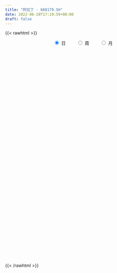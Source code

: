 ```yaml
---
title: "阿拉丁 - 688179.SH"
date: 2022-06-28T17:19:59+08:00
draft: false
---
```

{{< rawhtml >}}
    <div style="text-align: center">
        <label style="padding: 1rem;"><input style="margin-right: .5rem" type="radio" name="period" value="D" checked onclick="period_change(this)">日</label>
        <label style="padding: 1rem;"><input style="margin-right: .5rem" type="radio" name="period" value="W" onclick="period_change(this)">周</label>
        <label style="padding: 1rem;"><input style="margin-right: .5rem" type="radio" name="period" value="M" onclick="period_change(this)">月</label>
    </div>
    <div id="chart" style="height: 700px;"></div> 
    <script type="text/javascript">
        const D_v = [161270.83,104043.79,71263.66,53005.73,57049.55,49715.6,40419.59,38792.68,42954.23,73212.92,71135.74,40604.79,34495.7,24816.82,51562.13,47974.92,56302.49,54109.25,28241.71,45390.2,31072.94,24617.98,33425.15,34103.68,16465.58,16274.61,14730.76,17795.67,26560.01,12667.88,14243.07,16312.1,18861.64,11903.35,12943.97,9429.59,13830.35,8910.82,14714.55,12509.38,27558.74,25237.05,20280.55,23226.43,12504.81,15400.94,16587.47,16250.19,13130.41,11425.65,16435.22,9723.17,15016.45,8640.57,6463.18,7141.34,11718.53,11231.66,9091.52,7206.62,4344.86,15743.96,14629.45,10005.98,16070.81,8896.13,12120.33,9806.83,13834.68,8610.23,9137.25,15597.08,10705.88,5931.36,6606.2,7529.5,7565.46,9399.92,11024.18,7208.71,13618.56,15010.81,13368.37,11230.29,10198.46,10382.93,6826.98,7931.37,5600.25,15053.42,12653.2,6167.98,11163.83,8699.99,4104.88,5246.33,2409.29,4271.83,4372.87,6323.07,5190.45,5526.17,3937.38,3567.69,2259.65,4089.09,5870.82,4894.0,4620.46,4906.65,9387.08,7216.72,8652.22,7406.07,5789.96,6193.17,3834.04,3068.33,3413.0,5253.06,4835.5,8275.75,6960.53,9475.83,11225.05,6713.98,6366.57,6094.74,5077.74,6848.63,7029.03,3350.42,6981.7,5773.73,3922.61,4487.96,3644.81,6126.91,7263.1,5701.6,8485.17,8572.11,5622.59,8634.61,7340.09,7795.31,7421.27,8954.37,4976.27,5887.99,7917.84,8220.16,7393.47,6548.93,8759.14,6574.68,10657.64,8816.18,11064.12,12057.33,10411.2,8325.54,8088.1,8668.44,10920.53,9215.1,8857.12,14256.49,12443.24,11831.76,31390.07,20061.97,17971.52,12716.67,17039.08,9945.45,9395.38,13645.79,11274.84,7977.98,9595.96,7972.48,9920.91,13830.21,11176.62,10984.91,12989.51,9147.47,16451.91,10920.17,15506.93,13168.67,8282.18,8702.51,5289.75,9186.95,9866.59,6168.42,4371.65,8467.55,7173.15,9078.68,13491.71,9467.18,7350.57,13773.96,42852.08,19635.22,10817.64,7350.95,10415.7,7996.83,7038.5,7998.1,12726.66,7594.25,4374.74,7373.79,5159.78,6371.4,8869.29,5380.77,6930.79,5449.76,6277.55,12866.37,11041.9,8730.27,11033.85,10066.66,15321.28,6240.53,6178.63,8530.1,9708.94,7797.93,6973.13,8133.05,13389.98,9873.31,6797.65,7110.64,7896.6,28839.97,12483.24,36697.81,24599.37,21217.58,15826.41,11128.53,29151.18,12227.49,12393.7,9714.02,10553.97,11448.28,40253.85,30098.36,17048.88,12696.97,12419.59,19669.99,19963.94,11604.13,14871.31,15561.02,12129.56,10632.64,13761.77,6867.06,7818.95,28924.23,14349.69,10580.71,12117.69,15266.09,9817.92,12921.72,8781.34,10792.08,8622.71,9985.45,8128.43,6776.84,16531.56,12948.12,7819.77,9519.77,22167.37,18723.77,10915.27,8330.39,9235.9,8927.81,12279.26,8701.25,7752.68,5501.31,9945.52,5566.69,3603.95,5386.39,7528.83,6718.94,5306.97,5924.18,4420.22,4313.31,4819.45,3723.55,8618.16,3887.8,5621.97,3383.69,3242.97,4542.1,2121.74,6902.84,3421.95,3651.94,1669.35,3213.15,2957.61,4199.34,3917.14,3423.45,2028.99,2442.21,4445.14,2913.44,4769.21,8318.85,11702.37,9079.37,4097.35,7552.51,5969.86,8002.58,7434.38,10177.3,5526.18,4326.91,3717.75,5440.86,7298.06,3517.69,3957.93,2885.99,3871.42,3332.07,8864.94,3692.11,3832.41,3396.25,4231.21,2542.62,4668.01,3346.17,2805.09,2145.41,2644.51,6565.67,4968.1,3496.61,7567.54,24531.6,23268.36,9945.37,11640.1,8268.26,9145.09,7270.73,14019.94,13413.81,7188.68,20028.94,67009.2,45001.58,21757.01,17780.48,24306.53,26886.33,20452.92,14883.83,10921.88,16476.19,18555.84,24165.11,27845.42,20212.49,34967.32,23175.39,19906.12,13223.5,20720.33,21064.65,17466.04,13905.85,13613.31,14795.96,19046.93,11562.37,10290.89,10768.26,12347.6,12138.75,14244.54]
const D_histogram = [0.0,0.0280797721,-0.1792181817,-0.2840928955,-0.2662950115,-0.1751252573,-0.1457321749,-0.0930887072,-0.1209554506,0.1591928088,0.8056123458,0.9898355058,0.9975322343,0.8293672519,1.2088409175,1.363275023,1.9806581006,2.3714212317,2.3587667934,2.5607960103,2.3136184743,1.8551124091,1.3828745641,0.8100381011,0.3172029614,-0.0020974336,-0.2552370053,-0.2309710531,-0.5045526833,-0.5913107351,-0.5040215392,-0.5337936237,-0.8760290713,-1.1727260129,-1.224181143,-1.1221795271,-0.9223163784,-0.7626643169,-0.5806017302,-0.356337305,-0.0202010596,0.3084908963,0.5845889251,0.5138876981,0.6182803631,0.604089572,0.1447975803,0.3243570714,0.5144691149,0.5724213995,0.2681417579,-0.1712569485,-0.2953971151,-0.5753282346,-0.8380029851,-0.8061477669,-1.0860208242,-1.242913083,-1.0985149607,-1.0128468376,-1.0223314659,-0.396207043,0.2690007632,0.7126225867,0.7295502341,0.4081991702,0.7899278322,0.5981573206,0.704643884,0.7068953722,1.0696634981,1.5941837492,2.0453676697,1.9404488237,1.7299218269,1.9791326254,2.3247010596,2.0007893224,2.1567456957,2.1938644351,1.2433411351,-0.4234508055,-1.7794831124,-2.3690946206,-2.5888009916,-3.0059638634,-2.9955024112,-2.8881484731,-2.7976049249,-2.5219622402,-2.2736598563,-2.2156158831,-2.0846384819,-1.5054585713,-1.2472814854,-0.9476378884,-0.7051130932,-0.4265327485,-0.1989735756,0.0119344072,0.2408893525,-0.0151333398,-0.1953616048,-0.1388626238,-0.1402112127,-0.1506238539,-0.302398318,-0.5743352671,-0.7101030954,-0.5986247213,-0.176474375,0.1410647093,0.777481148,1.2199744261,1.4670803787,1.5262842647,1.4566652629,1.1892075777,1.0394403342,0.937012299,1.0040591694,1.3119253262,1.4918654585,1.2584263424,0.7848308276,0.3554173215,-0.0016289008,-0.2977869294,-0.5504266106,-1.1033541897,-1.1869449789,-1.2807075052,-0.7782306744,-0.5494698852,-0.4921596707,-0.3227466263,-0.3407420722,0.0060654505,0.1497918971,0.3612954468,0.9920191132,1.4838638477,1.668681804,2.5927091988,3.1177787732,3.3281639498,2.9595742376,2.0932520917,1.3314900325,0.7761850927,0.5205759624,-0.1399681387,-0.6020042841,-0.9197702907,-0.952857832,-1.0933403609,-1.496134418,-1.4791342246,-0.7402387635,0.2711281319,1.0965054607,1.5502193939,1.199299541,1.0132060492,1.2569568731,0.9095372378,0.7252839571,1.1975851813,1.2025860648,1.060384213,-0.9042461147,-1.863285758,-2.7514453198,-3.3815282146,-3.2232703271,-2.8354123164,-2.4585521133,-2.4486289578,-2.5908819657,-2.4871309709,-2.2972444573,-1.7294271807,-1.5663948848,-1.8943465609,-2.2136905039,-2.1261382013,-1.9862351232,-1.5514832071,-1.6921030984,-1.2695341267,-0.2515751037,0.7836392624,1.3498659353,1.325814101,1.4335475398,1.1139978642,0.6155143724,0.3033848556,0.1192620331,-0.2496644274,-0.5307185858,-0.3782688186,-0.1699204676,-0.3729452926,-0.3717652338,0.0172916729,-0.8630291239,-1.7575914272,-2.3753306876,-2.6413669953,-2.919714382,-2.7971588456,-2.6984285277,-2.5619644294,-1.7822180981,-1.2608634099,-0.8959258073,-0.3270277205,0.0853609757,0.2361647525,0.5706710831,0.6651634779,0.5070238022,0.5927049114,0.4494796854,0.1750076407,0.0620056228,-0.0205888779,-0.2080213738,-0.4195939948,-0.0011786274,0.2783520036,0.5008550358,0.5682332488,0.5897145786,0.7503516282,0.9938213139,1.0195482095,1.476293831,1.778939638,1.7653296226,1.5910298055,1.3011018871,0.7467170168,0.3602602906,-0.8332426257,-1.4668227902,-1.8775472889,-2.0442842803,-1.9764097627,-1.3335985821,-0.87609447,-0.5471509139,-0.1673645173,0.1271205881,0.5266355897,1.6648121088,2.3805363094,2.5868665943,2.5905853921,2.4790807672,2.3625598105,2.4363475282,2.2862296515,2.3513424142,2.3613429031,2.1024266298,1.8286055998,1.3839594303,0.9589736349,0.5427908081,-0.0310894989,-0.5964375448,-1.0520515408,-1.0826671615,-0.8670802075,-0.6954037076,-0.6078036307,-0.5365409088,-0.5246178435,-0.4893284379,-0.6366865179,-0.6468414896,-0.5881388871,-0.1995586506,0.0076393923,-0.0303438699,-0.0546539698,0.2775348613,0.3952036422,0.4747308861,0.491915611,0.5248009468,0.4376099391,0.1345027805,-0.2813336764,-0.5041558537,-0.6372048281,-0.4553934901,-0.4191312834,-0.3308141721,-0.2609708628,-0.3761662333,-0.5340738026,-0.7207446922,-0.8635995998,-0.8680644048,-0.9833257155,-0.9383014494,-0.8811033328,-0.6162394486,-0.3791990259,-0.1481852304,0.0085665606,0.1079829464,0.1819593407,0.2012362158,0.3500470576,0.3206451231,0.3501083417,0.3477542491,0.2309765196,0.1233803538,0.2240947556,0.2881251233,0.4304485214,0.4544965842,0.5367707002,0.6787213727,0.6384896321,0.388996756,-0.0662567421,-0.6258226819,-0.9015597493,-0.9643818258,-0.7561590884,-0.669954904,-0.8923270007,-0.9261899056,-0.6210327206,-0.4236523056,-0.1883339052,-0.1121745781,0.0481141278,0.2385813518,0.2523642794,0.2753607611,0.2608175221,0.2918361152,0.25275611,0.3179928444,0.2632265376,0.2344330221,0.255440841,0.0507090502,-0.0570660923,-0.0268150861,0.0903378751,0.1560564926,0.2406194878,0.278405584,0.3793457929,0.2035598716,0.0353860997,-0.3075433378,0.0372471389,0.5875203468,0.8196714965,1.1759874007,1.378808272,1.4327178671,1.3259363182,1.2894908939,1.1020966107,0.9997098162,1.1885418158,1.3590341926,0.9278086091,0.5151766227,0.2629289058,0.2801841922,0.3818526299,0.0669134093,-0.0977589563,-1.3725655476,-2.1730104178,-2.5998650529,-2.5536602319,-2.3441225339,-1.9842456983,-1.3951487115,-0.9083389963,-0.6041783617,-0.4660804358,-0.1459595281,0.1862855931,0.3398098831,0.4286524702,0.5249263957,0.5838769968,0.6998904923,0.5740443755,0.4486746643,0.461255586,0.5330634188,0.4781083047,0.3486826467]
const D_fast = [0.0,0.0350997151,-0.2170027841,-0.3929007218,-0.4416765907,-0.3942881507,-0.401328112,-0.3719568212,-0.4300624272,-0.1101159656,0.7377066578,1.1693886943,1.4264684814,1.4656453119,2.1473292069,2.6425820682,3.7551296709,4.7387481099,5.3157853699,6.1580135894,6.489240672,6.4945127091,6.3679935051,5.9976665673,5.5841321681,5.2643074146,4.9473585916,4.9138817806,4.5141619795,4.2795762439,4.2408600551,4.0776395646,3.5163968492,2.9265184043,2.5690179885,2.3904747226,2.3597587768,2.3287447591,2.3656569132,2.5008370121,2.8319229926,3.2377376726,3.6599829327,3.7177536302,3.9767163859,4.1135479879,3.6904553913,3.9511041502,4.2698334724,4.4708911069,4.2336469048,3.7514339612,3.5534445159,3.1296813377,2.6575058409,2.4878241174,1.936445854,1.4688253246,1.3385947066,1.1710511204,0.9059836255,1.4330562877,2.1655142847,2.7872917548,2.9866069607,2.7673056895,3.3465163095,3.304285128,3.5869326624,3.7659079937,4.3960919941,5.3191581826,6.2816840204,6.6618773803,6.8838308403,7.6278247951,8.5545684942,8.7308540876,9.4259968849,10.011581733,9.3718937168,7.5992390748,5.7983359898,4.6164508265,3.7495442076,2.5808903699,1.8424762194,1.2277930391,0.6189353561,0.2640874808,-0.0560250994,-0.551885097,-0.9420673162,-0.7392520485,-0.7928953339,-0.7301612089,-0.663914687,-0.4919675296,-0.3141517506,-0.1002601659,0.1889171174,-0.0708889098,-0.299957576,-0.278174251,-0.314575643,-0.3626442477,-0.5900182912,-1.0055390571,-1.3188326593,-1.3570104655,-0.978978713,-0.6261734514,0.2046132744,0.9521001589,1.5659762063,2.0067511584,2.3012984724,2.3311426816,2.4412355216,2.5730605612,2.891122224,3.5269697122,4.0798762092,4.1610436787,3.8836558708,3.5430966951,3.1856432475,2.8150384867,2.4247921528,1.5960260262,1.2156989923,0.8017595897,1.1096787519,1.2010720699,1.1353423666,1.2240687545,1.1208877905,1.4692116758,1.6503860967,1.9522135081,2.8309419528,3.6937526493,4.2957410565,5.867945751,7.1724600188,8.2148861828,8.5861900299,8.243180907,7.8142913559,7.4530326894,7.3275675496,6.6320314138,6.0194941974,5.4717856181,5.2004836188,4.7866659997,4.009838338,3.6570549753,4.2108907456,5.2900396739,6.3895433679,7.2308121496,7.1797171819,7.2469252024,7.8049152446,7.6848799188,7.6819476273,8.4536451469,8.7592925465,8.882186748,6.6914948917,5.2666338089,3.6906129171,2.2151479687,1.5675882744,1.2465932059,1.0088153807,0.4065812968,-0.3833922025,-0.9014239504,-1.2858485512,-1.1503880697,-1.3789544951,-2.1804928114,-3.0532593804,-3.4972416281,-3.8538973307,-3.8070162165,-4.3706618823,-4.2654764424,-3.3104111952,-2.0792870136,-1.1755938569,-0.8681921659,-0.4020718421,-0.4431220517,-0.7877269504,-1.0240102533,-1.1783175676,-1.6096601349,-2.0233939397,-1.9655113772,-1.799643143,-2.0959042913,-2.1876655408,-1.794285716,-2.8903637937,-4.2243239539,-5.4358958861,-6.3622739426,-7.3705499248,-7.9472840998,-8.5231609138,-9.0271879229,-8.6929961161,-8.4868572804,-8.3459011296,-7.8587599729,-7.4250310328,-7.2151860679,-6.7380119665,-6.4772287022,-6.5086124273,-6.2747550903,-6.305610395,-6.5363305295,-6.6338311417,-6.7215728618,-6.9610107012,-7.2774818208,-6.8593611104,-6.5102424784,-6.1625256872,-5.9530891621,-5.7841791876,-5.435954231,-4.9440292169,-4.6634152688,-3.8375961897,-3.090215473,-2.6624930828,-2.4390354486,-2.4036878952,-2.7713935113,-3.0677851648,-4.4695987376,-5.4698845996,-6.3499959206,-7.0278039821,-7.4540319051,-7.1446203701,-6.9061398755,-6.7139840478,-6.3760387806,-6.0497735281,-5.5185996291,-3.9642200828,-2.6533618049,-1.8003148714,-1.1489497256,-0.6406841586,-0.1665651627,0.516309437,0.9377489732,1.5906973394,2.1910335541,2.4577239382,2.6410543082,2.5423979963,2.3571556096,2.0766704848,1.4950178031,0.780560371,0.0619334898,-0.2393489213,-0.2405320192,-0.2427064461,-0.3070572769,-0.3699297823,-0.4891611778,-0.5762038817,-0.8827335912,-1.0545989352,-1.1429310545,-0.8042404807,-0.5951325897,-0.6407018194,-0.6786754117,-0.2771028653,-0.0606331739,0.1375767915,0.2777404192,0.4418259917,0.4640374688,0.1945560053,-0.2916138707,-0.6404750115,-0.9328251929,-0.8648622274,-0.9333828415,-0.9277692733,-0.9231686796,-1.1324056085,-1.4238316284,-1.790688691,-2.1494434986,-2.3709244048,-2.7320171444,-2.9215682407,-3.0846459573,-2.9738419352,-2.831601269,-2.637633781,-2.4787403499,-2.3523282276,-2.2328619981,-2.163276069,-1.9269534628,-1.8761941165,-1.7592038125,-1.6746193428,-1.7336529425,-1.8104040198,-1.6536659291,-1.5176042805,-1.2676687521,-1.1299965432,-0.9135297523,-0.6018987365,-0.4825080691,-0.6347517562,-1.1065694398,-1.8225910501,-2.3237180548,-2.6276355877,-2.6084526225,-2.689737164,-3.1351910109,-3.4006013923,-3.2507023874,-3.1592350488,-2.9710001247,-2.9228844421,-2.7505672042,-2.5004546423,-2.4235806449,-2.3317439729,-2.2810828313,-2.1771052095,-2.1529961872,-2.0082612416,-1.997220914,-1.967406174,-1.8825381449,-2.0745926732,-2.1966343387,-2.173087104,-2.033349674,-1.9286169334,-1.7838990662,-1.676511574,-1.4807349169,-1.6056308703,-1.7649581173,-2.1847733892,-1.8306711278,-1.1335178331,-0.6964488093,-0.046136055,0.5013868843,0.9134759462,1.1381784769,1.4241057761,1.5122356455,1.6597763051,2.1457437586,2.6559946836,2.4567212523,2.1728834216,1.9863679311,2.0736692656,2.2708008608,1.9725899925,1.7834778879,0.1655299097,-1.178167565,-2.2549884633,-2.8471987003,-3.2236916358,-3.3598762247,-3.1195664158,-2.8598414496,-2.7067254055,-2.6851475885,-2.4015165628,-2.0227000434,-1.7842232826,-1.588217578,-1.3607120535,-1.1557922033,-0.8648060846,-0.8471411075,-0.8603421527,-0.7324473346,-0.527373647,-0.462801685,-0.5050566813]
const D_slow = [0.0,0.007019943,-0.0377846024,-0.1088078263,-0.1753815792,-0.2191628935,-0.2555959372,-0.278868114,-0.3091069766,-0.2693087744,-0.067905688,0.1795531885,0.4289362471,0.63627806,0.9384882894,1.2793070452,1.7744715703,2.3673268782,2.9570185766,3.5972175791,4.1756221977,4.6394003,4.985118941,5.1876284663,5.2669292066,5.2664048482,5.2025955969,5.1448528336,5.0187146628,4.870886979,4.7448815942,4.6114331883,4.3924259205,4.0992444173,3.7931991315,3.5126542497,3.2820751551,3.0914090759,2.9462586434,2.8571743171,2.8521240522,2.9292467763,3.0753940076,3.2038659321,3.3584360229,3.5094584159,3.545657811,3.6267470788,3.7553643575,3.8984697074,3.9655051469,3.9226909098,3.848841631,3.7050095723,3.495508826,3.2939718843,3.0224666783,2.7117384075,2.4371096673,2.1838979579,1.9283150915,1.8292633307,1.8965135215,2.0746691682,2.2570567267,2.3591065192,2.5565884773,2.7061278074,2.8822887784,3.0590126215,3.326428496,3.7249744333,4.2363163508,4.7214285567,5.1539090134,5.6486921697,6.2298674346,6.7300647652,7.2692511892,7.8177172979,8.1285525817,8.0226898803,7.5778191022,6.9855454471,6.3383451992,5.5868542333,4.8379786306,4.1159415123,3.416540281,2.786049721,2.2176347569,1.6637307861,1.1425711657,0.7662065228,0.4543861515,0.2174766794,0.0411984061,-0.065434781,-0.1151781749,-0.1121945731,-0.051972235,-0.05575557,-0.1045959712,-0.1393116271,-0.1743644303,-0.2120203938,-0.2876199733,-0.43120379,-0.6087295639,-0.7583857442,-0.802504338,-0.7672381607,-0.5728678737,-0.2678742671,0.0988958275,0.4804668937,0.8446332095,1.1419351039,1.4017951874,1.6360482622,1.8870630545,2.2150443861,2.5880107507,2.9026173363,3.0988250432,3.1876793736,3.1872721484,3.112825416,2.9752187634,2.6993802159,2.4026439712,2.0824670949,1.8879094263,1.750541955,1.6275020373,1.5468153808,1.4616298627,1.4631462253,1.5005941996,1.5909180613,1.8389228396,2.2098888015,2.6270592525,3.2752365522,4.0546812455,4.886722233,5.6266157924,6.1499288153,6.4828013234,6.6768475966,6.8069915872,6.7719995525,6.6214984815,6.3915559088,6.1533414508,5.8800063606,5.5059727561,5.1361891999,4.9511295091,5.018911542,5.2930379072,5.6805927557,5.9804176409,6.2337191532,6.5479583715,6.7753426809,6.9566636702,7.2560599656,7.5567064818,7.821802535,7.5957410063,7.1299195668,6.4420582369,5.5966761832,4.7908586015,4.0820055224,3.467367494,2.8552102546,2.2074897632,1.5857070204,1.0113959061,0.579039111,0.1874403897,-0.2861462505,-0.8395688765,-1.3711034268,-1.8676622076,-2.2555330094,-2.6785587839,-2.9959423156,-3.0588360915,-2.862926276,-2.5254597921,-2.1940062669,-1.8356193819,-1.5571199159,-1.4032413228,-1.3273951089,-1.2975796006,-1.3599957075,-1.4926753539,-1.5872425586,-1.6297226755,-1.7229589986,-1.8159003071,-1.8115773889,-2.0273346698,-2.4667325266,-3.0605651985,-3.7209069473,-4.4508355428,-5.1501252542,-5.8247323862,-6.4652234935,-6.910778018,-7.2259938705,-7.4499753223,-7.5317322524,-7.5103920085,-7.4513508204,-7.3086830496,-7.1423921801,-7.0156362296,-6.8674600017,-6.7550900804,-6.7113381702,-6.6958367645,-6.700983984,-6.7529893274,-6.8578878261,-6.8581824829,-6.788594482,-6.6633807231,-6.5213224109,-6.3738937662,-6.1863058592,-5.9378505307,-5.6829634783,-5.3138900206,-4.8691551111,-4.4278227054,-4.0300652541,-3.7047897823,-3.5181105281,-3.4280454554,-3.6363561119,-4.0030618094,-4.4724486317,-4.9835197018,-5.4776221424,-5.811021788,-6.0300454055,-6.1668331339,-6.2086742633,-6.1768941162,-6.0452352188,-5.6290321916,-5.0338981143,-4.3871814657,-3.7395351177,-3.1197649259,-2.5291249732,-1.9200380912,-1.3484806783,-0.7606450748,-0.170309349,0.3552973084,0.8124487084,1.158438566,1.3981819747,1.5338796767,1.526107302,1.3769979158,1.1139850306,0.8433182402,0.6265481883,0.4526972614,0.3007463538,0.1666111266,0.0354566657,-0.0868754438,-0.2460470733,-0.4077574457,-0.5547921674,-0.6046818301,-0.602771982,-0.6103579495,-0.6240214419,-0.5546377266,-0.4558368161,-0.3371540945,-0.2141751918,-0.0829749551,0.0264275297,0.0600532248,-0.0102801943,-0.1363191577,-0.2956203648,-0.4094687373,-0.5142515581,-0.5969551012,-0.6621978168,-0.7562393752,-0.8897578258,-1.0699439989,-1.2858438988,-1.50286,-1.7486914289,-1.9832667912,-2.2035426245,-2.3576024866,-2.4524022431,-2.4894485507,-2.4873069105,-2.4603111739,-2.4148213388,-2.3645122848,-2.2770005204,-2.1968392396,-2.1093121542,-2.0223735919,-1.964629462,-1.9337843736,-1.8777606847,-1.8057294039,-1.6981172735,-1.5844931274,-1.4503004524,-1.2806201092,-1.1209977012,-1.0237485122,-1.0403126977,-1.1967683682,-1.4221583055,-1.6632537619,-1.8522935341,-2.01978226,-2.2428640102,-2.4744114866,-2.6296696668,-2.7355827432,-2.7826662195,-2.810709864,-2.7986813321,-2.7390359941,-2.6759449243,-2.607104734,-2.5419003534,-2.4689413247,-2.4057522972,-2.326254086,-2.2604474516,-2.2018391961,-2.1379789859,-2.1253017233,-2.1395682464,-2.1462720179,-2.1236875491,-2.084673426,-2.024518554,-1.954917158,-1.8600807098,-1.8091907419,-1.800344217,-1.8772300514,-1.8679182667,-1.72103818,-1.5161203059,-1.2221234557,-0.8774213877,-0.5192419209,-0.1877578414,0.1346148821,0.4101390348,0.6600664889,0.9572019428,1.296960491,1.5289126432,1.6577067989,1.7234390253,1.7934850734,1.8889482309,1.9056765832,1.8812368441,1.5380954573,0.9948428528,0.3448765896,-0.2935384684,-0.8795691019,-1.3756305264,-1.7244177043,-1.9515024534,-2.1025470438,-2.2190671527,-2.2555570348,-2.2089856365,-2.1240331657,-2.0168700482,-1.8856384492,-1.7396692,-1.564696577,-1.4211854831,-1.309016817,-1.1937029205,-1.0604370658,-0.9409099897,-0.853739328]
const D_data = [['2020-10-26', 48.0, 45.06, 43.8, 50.5],['2020-10-27', 42.66, 45.5, 39.82, 48.68],['2020-10-28', 44.0, 42.0, 41.5, 45.45],['2020-10-29', 40.01, 42.24, 40.01, 43.99],['2020-10-30', 41.79, 43.3, 41.79, 45.77],['2020-11-02', 44.0, 44.31, 42.9, 45.66],['2020-11-03', 43.75, 43.7, 43.29, 45.2],['2020-11-04', 43.9, 44.08, 42.68, 44.95],['2020-11-05', 44.55, 43.01, 42.63, 44.55],['2020-11-06', 42.7, 47.53, 40.65, 48.4],['2020-11-09', 48.2, 55.0, 48.2, 56.2],['2020-11-10', 53.48, 52.19, 51.5, 54.8],['2020-11-11', 51.4, 51.34, 50.18, 53.48],['2020-11-12', 51.97, 49.51, 48.12, 51.99],['2020-11-13', 49.52, 57.88, 49.52, 59.29],['2020-11-16', 57.0, 57.7, 56.01, 61.3],['2020-11-17', 58.36, 67.16, 58.36, 68.99],['2020-11-18', 67.01, 69.1, 66.0, 72.99],['2020-11-19', 67.34, 67.35, 64.57, 70.25],['2020-11-20', 66.32, 73.0, 66.32, 76.59],['2020-11-23', 70.65, 69.76, 67.55, 72.95],['2020-11-24', 68.5, 67.5, 66.04, 71.03],['2020-11-25', 66.01, 66.79, 65.82, 72.7],['2020-11-26', 66.55, 64.3, 58.4, 67.5],['2020-11-27', 63.89, 63.61, 62.3, 65.45],['2020-11-30', 64.72, 64.46, 61.48, 65.55],['2020-12-01', 63.1, 64.38, 61.8, 65.95],['2020-12-02', 63.99, 67.78, 63.64, 68.0],['2020-12-03', 67.0, 63.8, 62.18, 67.8],['2020-12-04', 64.0, 65.43, 62.8, 67.3],['2020-12-07', 65.43, 67.86, 63.8, 67.99],['2020-12-08', 67.4, 66.8, 66.48, 71.4],['2020-12-09', 65.5, 61.95, 61.52, 66.99],['2020-12-10', 61.89, 60.57, 60.46, 63.47],['2020-12-11', 59.58, 62.3, 58.83, 63.5],['2020-12-14', 61.44, 63.94, 60.4, 64.0],['2020-12-15', 65.02, 65.65, 63.08, 66.94],['2020-12-16', 65.65, 65.9, 64.28, 67.49],['2020-12-17', 66.5, 67.0, 65.0, 69.0],['2020-12-18', 66.89, 68.67, 65.74, 69.48],['2020-12-21', 68.7, 71.85, 68.7, 75.68],['2020-12-22', 72.0, 74.09, 71.26, 75.98],['2020-12-23', 73.92, 75.86, 73.45, 79.5],['2020-12-24', 75.96, 72.96, 71.0, 77.2],['2020-12-25', 72.27, 76.17, 70.58, 76.66],['2020-12-28', 76.17, 75.91, 74.53, 79.0],['2020-12-29', 76.1, 69.85, 69.34, 76.2],['2020-12-30', 70.18, 77.8, 69.85, 79.65],['2020-12-31', 77.73, 79.8, 76.3, 80.13],['2021-01-04', 80.6, 79.8, 77.12, 81.42],['2021-01-05', 79.02, 75.49, 71.75, 80.13],['2021-01-06', 74.5, 72.38, 72.01, 75.48],['2021-01-07', 72.52, 75.17, 70.01, 76.98],['2021-01-08', 74.99, 72.31, 71.73, 74.99],['2021-01-11', 72.4, 71.0, 69.8, 72.55],['2021-01-12', 71.13, 73.89, 71.02, 74.92],['2021-01-13', 73.2, 69.0, 67.0, 74.55],['2021-01-14', 68.6, 68.83, 63.33, 71.32],['2021-01-15', 68.81, 72.0, 67.17, 73.56],['2021-01-18', 72.0, 71.37, 70.5, 73.88],['2021-01-19', 71.7, 69.86, 69.65, 71.7],['2021-01-20', 69.86, 79.2, 69.58, 79.8],['2021-01-21', 78.21, 83.41, 78.0, 84.5],['2021-01-22', 82.25, 84.32, 80.01, 85.53],['2021-01-25', 82.69, 81.11, 71.35, 85.1],['2021-01-26', 80.8, 76.83, 76.0, 82.47],['2021-01-27', 76.14, 86.64, 76.14, 86.64],['2021-01-28', 84.66, 80.9, 80.5, 86.76],['2021-01-29', 81.89, 85.33, 81.09, 89.0],['2021-02-01', 86.0, 85.31, 82.5, 87.96],['2021-02-02', 83.5, 91.99, 83.5, 92.92],['2021-02-03', 91.93, 98.0, 90.01, 104.98],['2021-02-04', 98.63, 101.76, 95.36, 104.9],['2021-02-05', 100.7, 97.97, 97.5, 102.5],['2021-02-08', 98.48, 97.97, 92.13, 98.48],['2021-02-09', 98.66, 106.1, 97.0, 106.35],['2021-02-10', 105.45, 111.5, 104.11, 115.5],['2021-02-18', 111.0, 105.83, 104.2, 116.97],['2021-02-19', 105.82, 114.06, 104.5, 114.82],['2021-02-22', 114.06, 115.92, 110.0, 116.7],['2021-02-23', 113.0, 103.58, 96.36, 114.38],['2021-02-24', 100.0, 88.98, 88.0, 101.55],['2021-02-25', 89.35, 84.9, 84.6, 93.75],['2021-02-26', 84.5, 88.6, 82.1, 90.78],['2021-03-01', 88.6, 90.0, 87.58, 91.73],['2021-03-02', 91.97, 84.4, 81.1, 91.97],['2021-03-03', 83.4, 86.99, 83.4, 88.67],['2021-03-04', 84.38, 86.8, 84.38, 90.5],['2021-03-05', 85.9, 85.38, 84.42, 88.0],['2021-03-08', 85.9, 87.0, 80.25, 88.28],['2021-03-09', 84.66, 86.51, 83.22, 89.4],['2021-03-10', 86.77, 83.43, 82.5, 88.9],['2021-03-11', 82.8, 83.33, 77.21, 83.45],['2021-03-12', 82.74, 89.57, 81.01, 90.46],['2021-03-15', 87.87, 86.8, 85.5, 89.5],['2021-03-16', 85.93, 88.0, 85.93, 90.0],['2021-03-17', 87.5, 88.11, 86.68, 89.2],['2021-03-18', 87.1, 89.52, 87.05, 91.5],['2021-03-19', 88.04, 89.99, 88.04, 92.48],['2021-03-22', 90.46, 90.88, 88.46, 93.14],['2021-03-23', 90.02, 92.39, 89.51, 93.17],['2021-03-24', 91.6, 86.32, 85.5, 94.97],['2021-03-25', 85.5, 85.99, 83.45, 87.85],['2021-03-26', 85.8, 88.47, 85.09, 90.79],['2021-03-29', 87.48, 87.76, 86.86, 90.0],['2021-03-30', 87.58, 87.47, 85.0, 87.78],['2021-03-31', 85.66, 85.04, 82.1, 86.67],['2021-04-01', 85.6, 81.98, 81.78, 85.85],['2021-04-02', 82.29, 81.99, 80.8, 84.0],['2021-04-06', 82.28, 84.4, 82.25, 86.5],['2021-04-07', 84.98, 89.32, 82.11, 90.29],['2021-04-08', 88.83, 89.89, 87.51, 91.2],['2021-04-09', 90.11, 96.75, 88.89, 96.75],['2021-04-12', 97.0, 97.99, 96.07, 101.33],['2021-04-13', 97.26, 98.48, 95.54, 103.29],['2021-04-14', 96.61, 98.2, 96.06, 100.98],['2021-04-15', 98.57, 97.85, 94.49, 99.98],['2021-04-16', 97.2, 95.66, 95.01, 99.0],['2021-04-19', 96.0, 97.08, 94.49, 99.85],['2021-04-20', 97.0, 98.0, 95.82, 103.25],['2021-04-21', 98.2, 101.06, 98.0, 102.2],['2021-04-22', 101.06, 106.32, 98.62, 107.0],['2021-04-23', 105.0, 107.51, 104.36, 111.14],['2021-04-26', 107.51, 103.68, 102.3, 107.99],['2021-04-27', 100.0, 100.0, 100.0, 105.05],['2021-04-28', 101.39, 99.01, 98.22, 103.3],['2021-04-29', 99.5, 98.38, 98.38, 102.44],['2021-04-30', 98.9, 97.7, 95.5, 99.16],['2021-05-06', 98.96, 96.85, 96.31, 100.57],['2021-05-07', 96.35, 90.64, 90.0, 97.19],['2021-05-10', 90.0, 94.24, 88.02, 95.0],['2021-05-11', 94.2, 92.96, 90.34, 94.2],['2021-05-12', 93.26, 101.0, 91.02, 102.56],['2021-05-13', 100.0, 99.28, 98.62, 102.95],['2021-05-14', 99.88, 97.73, 97.21, 101.67],['2021-05-17', 97.18, 99.65, 97.02, 102.5],['2021-05-18', 99.65, 97.66, 96.9, 100.49],['2021-05-19', 97.66, 103.2, 97.38, 103.68],['2021-05-20', 102.88, 102.26, 101.0, 106.6],['2021-05-21', 102.62, 104.5, 102.31, 106.66],['2021-05-24', 104.4, 112.83, 102.88, 112.83],['2021-05-25', 112.16, 115.42, 109.21, 116.4],['2021-05-26', 115.64, 115.02, 113.58, 117.38],['2021-05-27', 115.08, 129.43, 114.68, 130.54],['2021-05-28', 129.69, 131.18, 127.68, 134.71],['2021-05-31', 131.11, 132.46, 128.2, 134.0],['2021-06-01', 131.14, 128.05, 126.63, 134.44],['2021-06-02', 128.49, 121.33, 119.11, 129.88],['2021-06-03', 121.33, 120.5, 118.82, 123.62],['2021-06-04', 120.02, 121.3, 118.01, 124.99],['2021-06-07', 123.0, 124.34, 121.0, 128.0],['2021-06-08', 124.98, 117.9, 116.06, 126.99],['2021-06-09', 117.11, 118.0, 116.8, 122.5],['2021-06-10', 118.28, 118.01, 116.06, 120.47],['2021-06-11', 117.78, 120.77, 117.68, 123.88],['2021-06-15', 122.0, 118.99, 117.21, 122.66],['2021-06-16', 118.98, 114.0, 111.33, 120.99],['2021-06-17', 114.0, 117.78, 113.8, 121.99],['2021-06-18', 117.52, 128.71, 117.52, 130.5],['2021-06-21', 129.0, 137.4, 127.1, 139.6],['2021-06-22', 137.67, 141.34, 135.0, 147.77],['2021-06-23', 141.5, 142.0, 136.02, 144.6],['2021-06-24', 141.0, 134.13, 133.05, 143.66],['2021-06-25', 136.8, 136.5, 128.81, 136.8],['2021-06-28', 135.51, 143.87, 135.51, 148.01],['2021-06-29', 144.63, 138.0, 137.34, 145.5],['2021-06-30', 137.89, 140.24, 137.89, 144.91],['2021-07-01', 140.41, 151.04, 140.05, 158.15],['2021-07-02', 151.9, 148.5, 145.03, 157.6],['2021-07-05', 147.95, 148.29, 145.06, 154.0],['2021-07-06', 149.58, 120.89, 119.24, 150.82],['2021-07-07', 118.4, 125.5, 117.05, 129.48],['2021-07-08', 125.0, 120.49, 117.8, 127.9],['2021-07-09', 120.5, 118.0, 113.0, 121.0],['2021-07-12', 118.58, 124.69, 117.42, 127.88],['2021-07-13', 125.2, 127.25, 123.52, 128.88],['2021-07-14', 126.0, 127.6, 122.34, 130.86],['2021-07-15', 124.52, 122.53, 120.6, 130.0],['2021-07-16', 123.0, 118.6, 116.98, 124.45],['2021-07-19', 118.77, 119.81, 117.53, 122.48],['2021-07-20', 116.0, 119.95, 115.12, 121.98],['2021-07-21', 118.95, 125.24, 118.95, 125.78],['2021-07-22', 125.25, 120.88, 120.0, 125.8],['2021-07-23', 122.06, 112.88, 109.97, 122.06],['2021-07-26', 111.86, 109.5, 105.3, 115.0],['2021-07-27', 109.34, 112.07, 107.0, 115.88],['2021-07-28', 111.2, 111.46, 96.56, 115.51],['2021-07-29', 113.22, 115.0, 113.0, 117.56],['2021-07-30', 114.07, 106.93, 105.61, 115.39],['2021-08-02', 106.62, 113.16, 103.04, 113.49],['2021-08-03', 114.5, 123.49, 110.02, 125.0],['2021-08-04', 121.9, 129.07, 120.2, 129.95],['2021-08-05', 126.67, 128.01, 125.59, 130.8],['2021-08-06', 127.99, 122.82, 122.69, 129.25],['2021-08-09', 123.97, 125.52, 122.82, 127.5],['2021-08-10', 125.27, 120.37, 118.55, 127.37],['2021-08-11', 120.5, 116.39, 112.85, 121.0],['2021-08-12', 115.39, 116.7, 112.14, 118.62],['2021-08-13', 115.71, 116.94, 114.0, 120.58],['2021-08-16', 116.0, 112.88, 112.17, 116.28],['2021-08-17', 114.14, 111.7, 109.61, 116.28],['2021-08-18', 111.1, 116.2, 111.1, 116.66],['2021-08-19', 115.5, 117.43, 110.62, 118.5],['2021-08-20', 116.71, 111.83, 110.0, 116.71],['2021-08-23', 111.57, 113.29, 109.03, 113.99],['2021-08-24', 113.3, 118.81, 112.5, 124.36],['2021-08-25', 110.9, 100.95, 96.44, 110.9],['2021-08-26', 99.0, 94.58, 94.2, 100.5],['2021-08-27', 94.02, 91.89, 91.5, 96.99],['2021-08-30', 90.8, 91.4, 90.8, 93.5],['2021-08-31', 91.45, 86.95, 86.37, 91.46],['2021-09-01', 87.84, 88.57, 86.53, 91.18],['2021-09-02', 88.61, 85.88, 85.15, 90.35],['2021-09-03', 85.88, 84.0, 83.41, 87.44],['2021-09-06', 85.15, 91.85, 84.22, 92.0],['2021-09-07', 91.0, 89.91, 89.2, 91.45],['2021-09-08', 90.05, 88.44, 88.13, 91.0],['2021-09-09', 88.5, 91.97, 88.3, 93.33],['2021-09-10', 91.6, 91.5, 89.29, 92.49],['2021-09-13', 90.11, 88.81, 87.86, 91.99],['2021-09-14', 88.0, 91.7, 88.0, 92.77],['2021-09-15', 91.05, 89.32, 88.71, 91.8],['2021-09-16', 89.35, 85.44, 84.95, 89.8],['2021-09-17', 85.37, 87.75, 84.11, 89.2],['2021-09-22', 86.81, 84.17, 83.87, 88.47],['2021-09-23', 84.3, 80.68, 79.7, 85.2],['2021-09-24', 81.55, 80.79, 80.27, 82.66],['2021-09-27', 81.0, 79.7, 78.9, 82.49],['2021-09-28', 79.41, 76.6, 76.33, 79.48],['2021-09-29', 75.98, 73.99, 73.97, 76.75],['2021-09-30', 74.95, 81.3, 74.09, 82.07],['2021-10-08', 82.11, 80.59, 79.8, 84.29],['2021-10-11', 80.6, 80.59, 79.27, 82.1],['2021-10-12', 81.03, 78.92, 77.04, 81.03],['2021-10-13', 79.01, 78.13, 76.8, 80.78],['2021-10-14', 78.6, 80.01, 76.8, 80.36],['2021-10-15', 79.5, 81.98, 78.18, 84.2],['2021-10-18', 81.35, 79.96, 78.02, 81.35],['2021-10-19', 80.98, 86.89, 79.98, 87.78],['2021-10-20', 87.2, 87.6, 85.0, 88.98],['2021-10-21', 87.6, 85.18, 83.7, 88.97],['2021-10-22', 85.0, 83.4, 82.41, 85.79],['2021-10-25', 84.4, 81.3, 80.5, 84.4],['2021-10-26', 75.0, 76.0, 73.59, 79.31],['2021-10-27', 75.5, 75.5, 73.68, 76.88],['2021-10-28', 60.5, 60.4, 60.4, 66.0],['2021-10-29', 59.0, 60.99, 58.35, 61.73],['2021-11-01', 60.87, 59.0, 58.5, 61.32],['2021-11-02', 59.0, 58.24, 57.8, 60.18],['2021-11-03', 58.23, 58.55, 57.42, 59.19],['2021-11-04', 58.69, 65.55, 58.31, 67.21],['2021-11-05', 65.59, 64.48, 62.46, 66.09],['2021-11-08', 64.8, 63.56, 61.88, 64.8],['2021-11-09', 64.79, 64.95, 63.01, 65.6],['2021-11-10', 65.22, 64.81, 62.83, 65.5],['2021-11-11', 64.3, 67.4, 64.0, 67.76],['2021-11-12', 72.0, 80.88, 72.0, 80.88],['2021-11-15', 80.58, 81.48, 79.26, 83.38],['2021-11-16', 80.92, 78.92, 78.68, 82.45],['2021-11-17', 78.92, 78.45, 76.52, 79.79],['2021-11-18', 78.2, 78.26, 76.64, 79.5],['2021-11-19', 78.38, 79.12, 77.51, 83.21],['2021-11-22', 80.9, 83.0, 79.1, 85.96],['2021-11-23', 84.0, 81.65, 80.7, 84.05],['2021-11-24', 81.4, 85.83, 80.13, 86.8],['2021-11-25', 86.5, 87.17, 83.5, 88.41],['2021-11-26', 87.06, 84.93, 84.93, 88.88],['2021-11-29', 85.06, 84.96, 83.49, 87.76],['2021-11-30', 83.77, 82.3, 81.63, 85.58],['2021-12-01', 81.66, 81.31, 81.22, 83.03],['2021-12-02', 81.06, 79.95, 79.61, 83.32],['2021-12-03', 80.8, 75.71, 74.68, 80.81],['2021-12-06', 78.17, 72.68, 72.51, 78.17],['2021-12-07', 73.76, 70.8, 69.8, 73.99],['2021-12-08', 71.87, 74.09, 71.0, 75.62],['2021-12-09', 74.38, 77.0, 74.16, 78.36],['2021-12-10', 76.64, 76.95, 75.78, 79.7],['2021-12-13', 77.5, 76.13, 75.83, 79.37],['2021-12-14', 75.84, 75.93, 75.63, 78.0],['2021-12-15', 75.8, 75.0, 73.4, 76.26],['2021-12-16', 74.0, 75.01, 74.0, 77.5],['2021-12-17', 74.81, 71.94, 71.49, 75.5],['2021-12-20', 72.16, 72.67, 71.0, 73.2],['2021-12-21', 72.89, 73.1, 70.47, 73.21],['2021-12-22', 74.0, 78.05, 73.12, 78.2],['2021-12-23', 78.3, 77.23, 76.11, 80.78],['2021-12-24', 76.88, 74.52, 74.36, 77.5],['2021-12-27', 74.5, 74.4, 71.59, 74.7],['2021-12-28', 73.01, 79.71, 73.0, 82.6],['2021-12-29', 80.0, 78.44, 76.01, 80.12],['2021-12-30', 78.43, 78.79, 77.2, 80.48],['2021-12-31', 78.79, 78.62, 77.4, 79.5],['2022-01-04', 78.5, 79.34, 77.68, 80.54],['2022-01-05', 79.22, 78.07, 76.01, 79.29],['2022-01-06', 78.04, 74.54, 73.0, 78.04],['2022-01-07', 74.38, 71.12, 70.74, 74.38],['2022-01-10', 70.89, 71.48, 67.98, 71.52],['2022-01-11', 71.5, 71.15, 70.68, 73.12],['2022-01-12', 71.0, 74.74, 70.97, 75.89],['2022-01-13', 74.02, 73.09, 73.08, 75.68],['2022-01-14', 72.68, 73.7, 72.0, 74.0],['2022-01-17', 73.7, 73.57, 72.33, 75.58],['2022-01-18', 73.57, 70.77, 70.11, 73.58],['2022-01-19', 70.77, 69.01, 68.5, 71.5],['2022-01-20', 68.15, 67.07, 66.21, 69.69],['2022-01-21', 67.07, 65.92, 64.37, 67.5],['2022-01-24', 64.5, 66.36, 63.81, 66.8],['2022-01-25', 66.0, 63.67, 62.86, 66.66],['2022-01-26', 63.66, 64.45, 63.53, 65.38],['2022-01-27', 65.01, 63.85, 62.88, 65.31],['2022-01-28', 63.57, 66.4, 62.77, 67.45],['2022-02-07', 67.25, 66.67, 65.17, 67.35],['2022-02-08', 66.4, 67.3, 64.99, 67.67],['2022-02-09', 67.45, 67.01, 66.0, 67.86],['2022-02-10', 67.01, 66.68, 65.5, 67.54],['2022-02-11', 66.58, 66.6, 65.51, 67.16],['2022-02-14', 66.3, 65.98, 64.65, 67.13],['2022-02-15', 64.9, 67.95, 64.2, 69.28],['2022-02-16', 67.5, 65.99, 65.87, 67.82],['2022-02-17', 66.91, 66.69, 65.18, 68.18],['2022-02-18', 66.29, 66.35, 65.53, 66.66],['2022-02-21', 66.35, 64.54, 64.5, 66.7],['2022-02-22', 64.5, 63.91, 63.05, 64.54],['2022-02-23', 64.1, 66.37, 64.1, 66.94],['2022-02-24', 65.62, 66.3, 65.25, 67.67],['2022-02-25', 67.48, 67.88, 66.97, 69.3],['2022-02-28', 67.99, 66.97, 66.38, 68.74],['2022-03-01', 67.49, 68.17, 67.49, 68.92],['2022-03-02', 67.82, 69.82, 67.1, 70.48],['2022-03-03', 69.82, 68.17, 68.06, 70.39],['2022-03-04', 68.07, 65.02, 64.78, 68.07],['2022-03-07', 64.9, 60.51, 60.14, 64.99],['2022-03-08', 60.51, 56.01, 56.0, 60.96],['2022-03-09', 56.0, 56.5, 54.0, 57.09],['2022-03-10', 57.84, 57.28, 57.11, 59.1],['2022-03-11', 57.88, 60.13, 57.62, 60.41],['2022-03-14', 60.3, 58.55, 58.5, 60.97],['2022-03-15', 57.59, 53.38, 53.12, 58.1],['2022-03-16', 53.61, 53.98, 50.87, 55.49],['2022-03-17', 53.89, 57.98, 53.89, 59.95],['2022-03-18', 58.9, 57.19, 56.6, 58.9],['2022-03-21', 57.49, 58.2, 57.0, 58.95],['2022-03-22', 58.66, 56.53, 56.11, 58.9],['2022-03-23', 56.01, 57.8, 56.0, 58.53],['2022-03-24', 57.29, 58.85, 56.88, 59.76],['2022-03-25', 58.68, 57.0, 57.0, 58.98],['2022-03-28', 56.0, 57.05, 56.0, 59.49],['2022-03-29', 57.05, 56.45, 55.62, 57.79],['2022-03-30', 56.99, 56.93, 56.06, 57.84],['2022-03-31', 56.93, 55.9, 55.33, 57.22],['2022-04-01', 55.28, 57.17, 54.51, 57.37],['2022-04-06', 56.21, 55.6, 55.31, 56.23],['2022-04-07', 55.5, 55.58, 54.51, 56.52],['2022-04-08', 56.8, 56.07, 54.52, 56.82],['2022-04-11', 56.05, 52.56, 52.36, 56.05],['2022-04-12', 52.56, 52.62, 51.72, 53.57],['2022-04-13', 52.77, 53.8, 52.13, 54.85],['2022-04-14', 53.9, 55.01, 53.22, 55.6],['2022-04-15', 54.31, 54.66, 53.78, 55.43],['2022-04-18', 54.68, 55.17, 53.27, 55.84],['2022-04-19', 54.33, 54.84, 54.1, 56.46],['2022-04-20', 55.5, 56.0, 54.87, 57.99],['2022-04-21', 55.08, 52.3, 51.89, 56.46],['2022-04-22', 53.2, 51.3, 50.7, 53.2],['2022-04-25', 50.01, 47.35, 47.19, 51.6],['2022-04-26', 48.74, 55.6, 48.48, 56.82],['2022-04-27', 55.61, 60.6, 53.49, 61.66],['2022-04-28', 59.01, 59.07, 57.31, 60.35],['2022-04-29', 59.99, 62.83, 57.58, 63.5],['2022-05-05', 62.0, 63.3, 61.5, 63.68],['2022-05-06', 62.04, 63.16, 60.68, 65.09],['2022-05-09', 64.03, 62.06, 61.82, 64.32],['2022-05-10', 61.25, 63.6, 60.61, 65.61],['2022-05-11', 63.59, 62.1, 62.0, 66.37],['2022-05-12', 62.29, 63.3, 61.68, 63.92],['2022-05-13', 64.24, 68.18, 64.24, 70.38],['2022-05-16', 73.0, 70.11, 69.82, 79.68],['2022-05-17', 71.0, 62.98, 62.5, 71.0],['2022-05-18', 61.8, 61.73, 60.91, 64.4],['2022-05-19', 60.76, 62.49, 60.3, 63.75],['2022-05-20', 63.52, 65.7, 63.0, 66.46],['2022-05-23', 69.48, 67.61, 66.02, 71.0],['2022-05-24', 67.02, 62.26, 62.06, 68.98],['2022-05-25', 61.71, 63.1, 60.58, 64.21],['2022-05-26', 45.87, 44.93, 44.84, 47.2],['2022-05-27', 44.5, 44.0, 43.81, 46.19],['2022-05-30', 44.22, 43.53, 41.89, 44.36],['2022-05-31', 44.15, 46.36, 42.38, 46.8],['2022-06-01', 45.79, 47.05, 45.79, 48.88],['2022-06-02', 47.92, 48.58, 47.05, 48.8],['2022-06-06', 48.58, 52.45, 48.33, 53.27],['2022-06-07', 51.81, 52.9, 51.2, 53.48],['2022-06-08', 52.16, 51.86, 50.9, 53.38],['2022-06-09', 51.34, 50.24, 50.12, 52.29],['2022-06-10', 50.22, 53.2, 49.51, 53.49],['2022-06-13', 52.88, 54.82, 52.4, 55.5],['2022-06-14', 54.18, 53.8, 52.71, 54.98],['2022-06-15', 53.93, 53.66, 52.2, 54.64],['2022-06-16', 53.59, 54.36, 53.4, 55.86],['2022-06-17', 53.88, 54.5, 52.68, 54.88],['2022-06-20', 54.4, 55.97, 54.0, 57.38],['2022-06-21', 56.02, 53.21, 52.7, 56.27],['2022-06-22', 52.8, 52.75, 52.22, 53.88],['2022-06-23', 52.66, 54.36, 52.4, 55.0],['2022-06-24', 54.54, 55.57, 54.54, 56.54],['2022-06-27', 56.19, 54.29, 54.12, 56.5],['2022-06-28', 54.28, 53.06, 51.8, 54.34]]
const W_v = [446633.56,245095.02,222615.18,232018.57,139685.33,88028.93,74264.13,59394.69,108807.58,61369.01,61241.06,45646.23,51930.87,60728.78,49981.8,21701.16,20424.1,60436.74,40939.99,53738.42,20405.2,24544.76,21734.02,30162.67,26291.57,28737.84,39876.17,11926.37,27057.49,27224.38,38654.57,35035.21,38839.54,37112.62,47550.61,55692.48,93971.99,61300.54,49297.54,60750.42,56580.46,34883.36,47678.27,94429.47,40800.08,37229.22,33002.01,30185.82,45152.06,6240.53,39188.73,45304.63,110516.99,89551.19,84363.82,91933.79,74129.96,68004.65,62132.1,51103.3,52204.72,69656.57,39144.22,32370.15,30865.31,25894.69,20678.53,17767.82,17710.69,16598.99,40750.45,37110.3,24301.27,22912.35,10920.77,17593.1,19820.3,76952.97,17413.35,61922.1,175854.8,89621.15,90778.86,111992.66,80845.81,64016.05,26383.29]
const W_histogram = [0.0,0.2699487179,1.0848937395,2.5006486853,2.6488930139,2.7042736792,2.3764850308,2.4265678185,2.7774510005,3.0451714343,2.5301397379,2.0039371092,2.2997668839,2.3683033462,3.027585557,4.0724723363,4.5949121368,2.9638614605,1.4810966485,0.6385166951,-0.0006862592,-0.6027130792,-1.4650412851,-1.0864903825,-0.9590583985,-0.1677166249,-0.3836408389,-1.0432077853,-1.0408681878,-0.6418303406,1.2570046086,1.6603045028,1.6980013379,2.041234652,2.5437544182,3.382643564,1.668426124,0.4247597128,-0.8630751299,-2.1237943992,-1.9028108302,-2.1496826019,-2.6228164485,-4.1534025474,-5.4880740856,-5.6353222081,-5.7357020268,-5.9932255003,-5.8453660444,-5.515706237,-4.9427902991,-4.2342591826,-4.9889936669,-4.9570618341,-3.5985525271,-2.6305124078,-1.4688618884,-1.2025874146,-0.8412021443,-0.8360908114,-0.5682713364,-0.0515329725,-0.1460327965,0.0249238515,-0.3079061603,-0.4112167077,-0.3821848916,-0.2995722137,-0.0734285555,-0.0491694694,-0.2821572137,-0.5390811472,-0.6208121928,-0.5640619383,-0.5032520516,-0.4617218834,-0.5578450362,0.2163087666,0.7801020374,1.4800172602,1.7465546354,0.4969305923,0.038508902,0.1024936779,0.2784502707,0.5000519865,0.509039497]
const W_fast = [0.0,0.3374358974,1.4236043539,3.464521471,4.2749890531,5.0064381382,5.2727707474,5.9294954897,6.9747414219,8.0037547143,8.1212579524,8.096039601,8.9668110966,9.6274233955,11.0436019955,13.1066068589,14.7777746936,13.8876893824,12.7751987325,12.0922479529,11.4528734337,10.700168344,9.4715798168,9.5785081238,9.4661755082,10.2155881255,9.9037537018,8.9833848091,8.7255073597,8.9640876217,11.1771737231,11.995549743,12.4577469125,13.3112888896,14.4497472604,16.1342972972,14.8371863882,13.6997099052,12.19610628,10.4044384109,10.1497192724,9.3654268501,8.2365888914,5.6676521558,2.9609620961,1.4048834216,-0.1294219038,-1.8852517524,-3.1987338075,-4.2480005595,-4.9107821964,-5.2608158754,-7.2627987764,-8.4701324023,-8.011261227,-7.7008492097,-6.9064141623,-6.9407865422,-6.789701808,-6.993613178,-6.867861537,-6.3640064162,-6.4950144393,-6.3178268285,-6.7276333804,-6.9337481047,-7.0002625115,-6.992542887,-6.7847563677,-6.772789649,-7.0763166967,-7.468010917,-7.7049450108,-7.7892102409,-7.8542133671,-7.9281136698,-8.1636980816,-7.3354670871,-6.576648307,-5.5067287692,-4.8035527351,-5.9289441302,-6.3777385949,-6.2881303996,-6.0425612391,-5.6959465266,-5.5596991419]
const W_slow = [0.0,0.0674871795,0.3387106144,0.9638727857,1.6260960392,2.302164459,2.8962857166,3.5029276713,4.1972904214,4.95858328,5.5911182144,6.0921024918,6.6670442127,7.2591200493,8.0160164385,9.0341345226,10.1828625568,10.9238279219,11.294102084,11.4537312578,11.453559693,11.3028814232,10.9366211019,10.6649985063,10.4252339067,10.3833047504,10.2873945407,10.0265925944,9.7663755474,9.6059179623,9.9201691145,10.3352452402,10.7597455746,11.2700542376,11.9059928422,12.7516537332,13.1687602642,13.2749501924,13.0591814099,12.5282328101,12.0525301026,11.5151094521,10.85940534,9.8210547031,8.4490361817,7.0402056297,5.606280123,4.1079737479,2.6466322368,1.2677056776,0.0320081028,-1.0265566929,-2.2738051096,-3.5130705681,-4.4127086999,-5.0703368018,-5.4375522739,-5.7381991276,-5.9484996637,-6.1575223665,-6.2995902006,-6.3124734437,-6.3489816429,-6.34275068,-6.4197272201,-6.522531397,-6.6180776199,-6.6929706733,-6.7113278122,-6.7236201795,-6.794159483,-6.9289297698,-7.084132818,-7.2251483026,-7.3509613155,-7.4663917863,-7.6058530454,-7.5517758537,-7.3567503444,-6.9867460293,-6.5501073705,-6.4258747224,-6.4162474969,-6.3906240774,-6.3210115098,-6.1959985131,-6.0687386389]
const W_data = [['2020-10-30', 48.0, 43.3, 39.82, 50.5],['2020-11-06', 44.0, 47.53, 40.65, 48.4],['2020-11-13', 48.2, 57.88, 48.12, 59.29],['2020-11-20', 57.0, 73.0, 56.01, 76.59],['2020-11-27', 70.65, 63.61, 58.4, 72.95],['2020-12-04', 64.72, 65.43, 61.48, 68.0],['2020-12-11', 65.43, 62.3, 58.83, 71.4],['2020-12-18', 61.44, 68.67, 60.4, 69.48],['2020-12-25', 68.7, 76.17, 68.7, 79.5],['2020-12-31', 76.17, 79.8, 69.34, 80.13],['2021-01-08', 80.6, 72.31, 70.01, 81.42],['2021-01-15', 72.4, 72.0, 63.33, 74.92],['2021-01-22', 72.0, 84.32, 69.58, 85.53],['2021-01-29', 82.69, 85.33, 71.35, 89.0],['2021-02-05', 86.0, 97.97, 82.5, 104.98],['2021-02-10', 98.48, 111.5, 92.13, 115.5],['2021-02-19', 111.0, 114.06, 104.2, 116.97],['2021-02-26', 114.06, 88.6, 82.1, 116.7],['2021-03-05', 88.6, 85.38, 81.1, 91.97],['2021-03-12', 85.9, 89.57, 77.21, 90.46],['2021-03-19', 87.87, 89.99, 85.5, 92.48],['2021-03-26', 90.46, 88.47, 83.45, 94.97],['2021-04-02', 87.48, 81.99, 80.8, 90.0],['2021-04-09', 82.28, 96.75, 82.11, 96.75],['2021-04-16', 97.0, 95.66, 94.49, 103.29],['2021-04-23', 96.0, 107.51, 94.49, 111.14],['2021-04-30', 107.51, 97.7, 95.5, 107.99],['2021-05-07', 98.96, 90.64, 90.0, 100.57],['2021-05-14', 90.0, 97.73, 88.02, 102.95],['2021-05-21', 97.18, 104.5, 96.9, 106.66],['2021-05-28', 104.4, 131.18, 102.88, 134.71],['2021-06-04', 131.11, 121.3, 118.01, 134.44],['2021-06-11', 123.0, 120.77, 116.06, 128.0],['2021-06-18', 122.0, 128.71, 111.33, 130.5],['2021-06-25', 129.0, 136.5, 127.1, 147.77],['2021-07-02', 135.51, 148.5, 135.51, 158.15],['2021-07-09', 147.95, 118.0, 113.0, 154.0],['2021-07-16', 118.58, 118.6, 116.98, 130.86],['2021-07-23', 118.77, 112.88, 109.97, 125.8],['2021-07-30', 111.86, 106.93, 96.56, 117.56],['2021-08-06', 106.62, 122.82, 103.04, 130.8],['2021-08-13', 123.97, 116.94, 112.14, 127.5],['2021-08-20', 116.0, 111.83, 109.61, 118.5],['2021-08-27', 111.57, 91.89, 91.5, 124.36],['2021-09-03', 90.8, 84.0, 83.41, 93.5],['2021-09-10', 85.15, 91.5, 84.22, 93.33],['2021-09-17', 90.11, 87.75, 84.11, 92.77],['2021-09-24', 86.81, 80.79, 79.7, 88.47],['2021-09-30', 81.0, 81.3, 73.97, 82.49],['2021-10-08', 82.11, 80.59, 79.8, 84.29],['2021-10-15', 80.6, 81.98, 76.8, 84.2],['2021-10-22', 81.35, 83.4, 78.02, 88.98],['2021-10-29', 84.4, 60.99, 58.35, 84.4],['2021-11-05', 60.87, 64.48, 57.42, 67.21],['2021-11-12', 64.8, 80.88, 61.88, 80.88],['2021-11-19', 80.58, 79.12, 76.52, 83.38],['2021-11-26', 80.9, 84.93, 79.1, 88.88],['2021-12-03', 85.06, 75.71, 74.68, 87.76],['2021-12-10', 78.17, 76.95, 69.8, 79.7],['2021-12-17', 77.5, 71.94, 71.49, 79.37],['2021-12-24', 72.16, 74.52, 70.47, 80.78],['2021-12-31', 74.5, 78.62, 71.59, 82.6],['2022-01-07', 78.5, 71.12, 70.74, 80.54],['2022-01-14', 70.89, 73.7, 67.98, 75.89],['2022-01-21', 73.7, 65.92, 64.37, 75.58],['2022-01-28', 64.5, 66.4, 62.77, 67.45],['2022-02-11', 67.25, 66.6, 64.99, 67.86],['2022-02-18', 66.3, 66.35, 64.2, 69.28],['2022-02-25', 66.35, 67.88, 63.05, 69.3],['2022-03-04', 67.99, 65.02, 64.78, 70.48],['2022-03-11', 64.9, 60.13, 54.0, 64.99],['2022-03-18', 60.3, 57.19, 50.87, 60.97],['2022-03-25', 57.49, 57.0, 56.0, 59.76],['2022-04-01', 56.0, 57.17, 54.51, 59.49],['2022-04-08', 56.21, 56.07, 54.51, 56.82],['2022-04-15', 56.05, 54.66, 51.72, 56.05],['2022-04-22', 54.68, 51.3, 50.7, 57.99],['2022-04-29', 50.01, 62.83, 47.19, 63.5],['2022-05-06', 62.0, 63.16, 60.68, 65.09],['2022-05-13', 64.03, 68.18, 60.61, 70.38],['2022-05-20', 73.0, 65.7, 60.3, 79.68],['2022-05-27', 69.48, 44.0, 43.81, 71.0],['2022-06-02', 44.22, 48.58, 41.89, 48.88],['2022-06-10', 48.58, 53.2, 48.33, 53.49],['2022-06-17', 52.88, 54.5, 52.2, 55.86],['2022-06-24', 54.4, 55.57, 52.22, 57.38],['2022-07-01', 56.19, 53.06, 51.8, 56.5]]
const M_v = [446633.56,855688.7099999998,375589.73,219546.94,152543.8,151847.93,134582.71,112658.12,179735.42,292020.22,251338.21,168602.54,201250.88,364373.1700000001,278706.9299999999,128274.37,58186.03,130779.43,134152.08,387532.35,331295.72]
const M_histogram = [0.0,1.3503817664,3.1018708225,4.3798291334,5.1397844239,5.0876380923,5.5527425446,7.7153827704,9.0892508703,7.2537273991,4.3369973875,1.800110098,-1.3053810751,-1.9454007722,-2.5969292791,-3.760601006,-4.3594734959,-5.3058483653,-5.2596094093,-6.0749888795,-5.8951691487]
const M_fast = [0.0,1.687977208,4.2149339697,6.587849564,8.6327509605,9.8525141519,11.7058042403,15.7972901587,19.4434709762,19.4213793548,17.5888986901,15.502038925,12.0702024832,10.943832593,9.6430717663,7.5392497879,5.8505089241,3.5776719633,2.3090085671,-0.0251181231,-1.3190906794]
const M_slow = [0.0,0.3375954416,1.1130631472,2.2080204306,3.4929665365,4.7648760596,6.1530616958,8.0819073884,10.3542201059,12.1676519557,13.2519013026,13.7019288271,13.3755835583,12.8892333652,12.2400010454,11.2998507939,10.20998242,8.8835203286,7.5686179763,6.0498707564,4.5760784693]
const M_data = [['2020-10-30', 48.0, 43.3, 39.82, 50.5],['2020-11-30', 44.0, 64.46, 40.65, 76.59],['2020-12-31', 63.1, 79.8, 58.83, 80.13],['2021-01-29', 80.6, 85.33, 63.33, 89.0],['2021-02-26', 86.0, 88.6, 82.1, 116.97],['2021-03-31', 88.6, 85.04, 77.21, 94.97],['2021-04-30', 85.6, 97.7, 80.8, 111.14],['2021-05-31', 98.96, 132.46, 88.02, 134.71],['2021-06-30', 131.14, 140.24, 111.33, 148.01],['2021-07-30', 140.41, 106.93, 96.56, 158.15],['2021-08-31', 106.62, 86.95, 86.37, 130.8],['2021-09-30', 87.84, 81.3, 73.97, 93.33],['2021-10-29', 82.11, 60.99, 58.35, 88.98],['2021-11-30', 60.87, 82.3, 57.42, 88.88],['2021-12-31', 81.66, 78.62, 69.8, 83.32],['2022-01-28', 78.5, 66.4, 62.77, 80.54],['2022-02-28', 67.25, 66.97, 63.05, 69.3],['2022-03-31', 67.49, 55.9, 50.87, 70.48],['2022-04-29', 55.28, 62.83, 47.19, 63.5],['2022-05-31', 62.0, 46.36, 41.89, 79.68],['2022-06-30', 45.79, 53.06, 45.79, 57.38]]
        const D_a = [null,39.82,null,null,null,null,null,null,null,null,null,null,null,null,null,null,null,null,null,76.59,null,null,null,null,null,null,null,null,null,null,null,null,null,null,58.83,null,null,null,null,null,null,null,79.5,null,null,null,69.34,null,null,null,null,null,null,null,null,74.92,null,null,null,null,null,69.58,null,null,null,null,null,null,null,null,null,null,null,null,null,null,null,116.97,null,null,null,null,null,82.1,null,null,null,90.5,null,null,null,null,77.21,null,null,null,null,null,null,null,null,94.97,null,null,null,null,null,null,80.8,null,null,null,null,null,null,null,null,null,null,null,null,null,111.14,null,null,null,null,null,null,null,88.02,null,null,null,null,null,null,null,null,null,null,null,null,null,134.71,null,null,null,null,null,null,null,null,null,null,null,111.33,null,null,null,null,null,null,null,null,null,null,158.15,null,null,null,null,null,null,null,null,null,null,null,null,null,null,null,null,null,null,96.56,null,null,null,null,null,130.8,null,null,null,null,null,null,null,null,null,null,null,null,null,null,null,null,null,null,null,null,83.41,null,null,null,93.33,null,null,null,null,null,null,null,null,null,null,null,73.97,null,null,null,null,null,null,null,null,null,88.98,null,null,null,null,null,null,null,null,null,57.42,null,null,null,null,null,null,null,null,null,null,null,null,null,null,null,null,88.88,null,null,null,null,null,null,69.8,null,null,null,null,null,null,null,null,null,null,null,null,null,null,82.6,null,null,null,null,null,null,null,67.98,null,null,null,null,75.58,null,null,null,null,null,null,null,null,62.77,null,null,null,null,null,null,null,null,null,null,null,null,null,null,null,null,null,70.48,null,null,null,null,null,null,null,null,null,50.87,null,null,null,null,null,59.76,null,null,null,null,null,null,null,null,null,null,51.72,null,null,null,null,null,null,null,null,null,null,null,null,null,null,null,null,null,null,null,null,79.68,null,null,null,null,null,null,null,null,null,41.89,null,null,null,null,null,null,null,null,null,null,null,null,null,57.38,null,null,null,null,null,null]
const W_a = [null,null,null,null,null,null,null,null,null,null,null,null,null,null,null,null,116.97,null,null,null,null,null,80.8,null,null,null,null,null,null,null,null,null,null,null,null,158.15,null,null,null,null,null,null,null,null,null,null,null,null,null,null,null,null,null,57.42,null,null,null,null,null,null,null,82.6,null,null,null,null,null,null,null,null,null,null,null,null,null,null,null,null,null,null,null,null,41.89,null,null,null,null]
const M_a = [null,null,null,null,null,null,null,null,null,158.15,null,null,null,null,null,null,null,null,null,null,null]
        const D_b = [[{ coord: ['2020-10-27', 76.59] }, { coord: ['2021-01-20', 58.83] }],[{ coord: ['2021-02-18', 90.5] }, { coord: ['2021-05-10', 82.1] }],[{ coord: ['2021-05-28', 134.71] }, { coord: ['2021-08-05', 111.33] }],[{ coord: ['2021-09-03', 88.98] }, { coord: ['2021-11-26', 83.41] }],[{ coord: ['2021-12-07', 75.58] }, { coord: ['2022-03-02', 69.8] }],[{ coord: ['2022-03-16', 59.76] }, { coord: ['2022-05-30', 51.72] }]]
const W_b = [[{ coord: ['2021-02-19', 116.97] }, { coord: ['2021-12-31', 80.8] }]]
const M_b = []
    </script>
{{< /rawhtml >}}